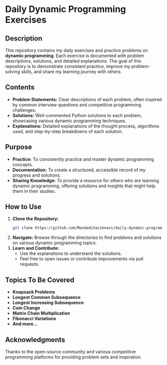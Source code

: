 # Daily Dynamic Programming Exercises

## Description
This repository contains my daily exercises and practice problems on **dynamic programming**. Each exercise is documented with problem descriptions, solutions, and detailed explanations. The goal of this repository is to demonstrate consistent practice, improve my problem-solving skills, and share my learning journey with others.

## Contents
- **Problem Statements:** Clear descriptions of each problem, often inspired by common interview questions and competitive programming challenges.
- **Solutions:** Well-commented Python solutions to each problem, showcasing various dynamic programming techniques.
- **Explanations:** Detailed explanations of the thought process, algorithms used, and step-by-step breakdowns of each solution.

## Purpose
- **Practice:** To consistently practice and master dynamic programming concepts.
- **Documentation:** To create a structured, accessible record of my progress and solutions.
- **Sharing Knowledge:** To provide a resource for others who are learning dynamic programming, offering solutions and insights that might help them in their studies.

## How to Use
1. **Clone the Repository:** 
   ```sh
   git clone https://github.com/MandadiVaishnavi/daily-dynamic-programming-exercises.git
2. **Navigate:** Browse through the directories to find problems and solutions on various dynamic programming topics.
3. **Learn and Contribute:** 
   - Use the explanations to understand the solutions.
   - Feel free to open issues or contribute improvements via pull requests.

## Topics To Be Covered
- **Knapsack Problems**
- **Longest Common Subsequence**
- **Longest Increasing Subsequence**
- **Coin Change**
- **Matrix Chain Multiplication**
- **Fibonacci Variations**
- **And more...**

## Acknowledgments
Thanks to the open-source community and various competitive programming platforms for providing problem sets and inspiration.
